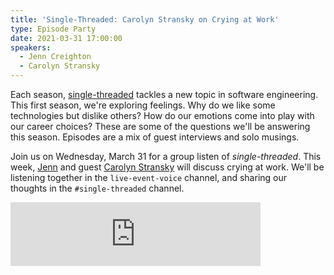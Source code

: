 ```yaml
---
title: 'Single-Threaded: Carolyn Stransky on Crying at Work'
type: Episode Party
date: 2021-03-31 17:00:00
speakers:
  - Jenn Creighton
  - Carolyn Stransky
---
```


Each season, [single-threaded](https://anchor.fm/single-threaded/) tackles a new topic in software engineering. This first season, we're exploring feelings. Why do we like some technologies but dislike others? How do our emotions come into play with our career choices? These are some of the questions we'll be answering this season. Episodes are a mix of guest interviews and solo musings.

Join us on Wednesday, March 31 for a group listen of _single-threaded_. This week, [Jenn](https://twitter.com/gurlcode) and guest [Carolyn Stransky](https://twitter.com/carolstran) will discuss crying at work. We'll be listening together in the `live-event-voice` channel, and sharing our thoughts in the `#single-threaded` channel.

<iframe src="https://anchor.fm/single-threaded/embed/episodes/Carolyn-Stransky-on-Crying-at-Work-etu7hj/a-a53tt1h" height="102px" width="400px" frameborder="0" scrolling="no"></iframe>
